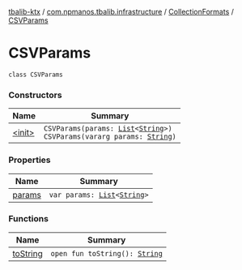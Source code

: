 [tbalib-ktx](../../../index.md) / [com.npmanos.tbalib.infrastructure](../../index.md) / [CollectionFormats](../index.md) / [CSVParams](./index.md)

# CSVParams

`class CSVParams`

### Constructors

| Name | Summary |
|---|---|
| [&lt;init&gt;](-init-.md) | `CSVParams(params: `[`List`](https://kotlinlang.org/api/latest/jvm/stdlib/kotlin.collections/-list/index.html)`<`[`String`](https://kotlinlang.org/api/latest/jvm/stdlib/kotlin/-string/index.html)`>)`<br>`CSVParams(vararg params: `[`String`](https://kotlinlang.org/api/latest/jvm/stdlib/kotlin/-string/index.html)`)` |

### Properties

| Name | Summary |
|---|---|
| [params](params.md) | `var params: `[`List`](https://kotlinlang.org/api/latest/jvm/stdlib/kotlin.collections/-list/index.html)`<`[`String`](https://kotlinlang.org/api/latest/jvm/stdlib/kotlin/-string/index.html)`>` |

### Functions

| Name | Summary |
|---|---|
| [toString](to-string.md) | `open fun toString(): `[`String`](https://kotlinlang.org/api/latest/jvm/stdlib/kotlin/-string/index.html) |
